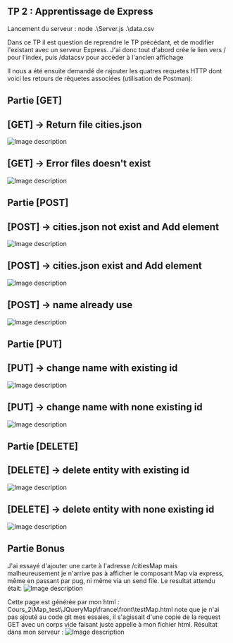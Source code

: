 ## TP 2 : Apprentissage de Express

Lancement du serveur : node .\Server.js .\data.csv

Dans ce TP il est question de reprendre le TP précédant, et de modifier l'existant avec un serveur Express.
J'ai donc tout d'abord crée le lien vers / pour l'index, puis /datacsv pour accèder à l'ancien affichage

Il nous a été ensuite demandé de rajouter les quatres requetes HTTP dont voici les retours de rêquetes associées (utilisation de Postman):

## Partie [GET]
## [GET] -> Return file cities.json

![Image description](Captures_postman/GET_cities_03.PNG)

## [GET] -> Error files doesn't exist

![Image description](Captures_postman/GET_cities_404NotFound_04.PNG)

## Partie [POST]
## [POST] -> cities.json not exist and Add element

![Image description](Captures_postman/post_new_file__name_05.PNG)

## [POST] -> cities.json exist and Add element

![Image description](Captures_postman/post_new_name_ok_06.PNG)

## [POST] -> name already use

![Image description](Captures_postman/post_already_name_exist_07.PNG)

## Partie [PUT]
## [PUT] -> change name with existing id

![Image description](Captures_postman/put_200_changeName_08.PNG)

## [PUT] -> change name with none existing id

![Image description](Captures_postman/put_500_id_notExist_09.PNG)

## Partie [DELETE]
## [DELETE] -> delete entity with existing id

![Image description](Captures_postman/delete_idExist_10.PNG)

## [DELETE] -> delete entity with none existing id

![Image description](Captures_postman/delete_idNotExist_11.PNG)

## Partie Bonus

J'ai essayé d'ajouter une carte à l'adresse /citiesMap mais malheureusement je n'arrive pas à afficher le composant Map via express, même en passant par pug, ni même via un send file.
Le resultat attendu était:
![Image description](Captures_postman/MapFrance.PNG)

Cette page est générée par mon html : Cours_2\Map_test\JQueryMap\france\front\testMap.html
note que je n'ai pas ajouté au code git mes essaies, il s'agissait d'une copie de la request GET avec un corps vide faisant juste appelle à mon fichier html.
Résultat dans mon serveur :
![Image description](Captures_postman/MapFrance_notshow.PNG)
